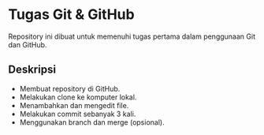# Tugas Git & GitHub
Repository ini dibuat untuk memenuhi tugas pertama dalam penggunaan Git dan GitHub.
## Deskripsi
- Membuat repository di GitHub.
- Melakukan clone ke komputer lokal.
- Menambahkan dan mengedit file.
- Melakukan commit sebanyak 3 kali.
- Menggunakan branch dan merge (opsional).
